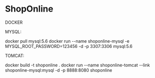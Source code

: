 # ShopOnline

DOCKER

MYSQL:  

docker pull mysql:5.6
docker run --name shoponline-mysql -e MYSQL_ROOT_PASSWORD=123456 -d -p 3307:3306 mysql:5.6


TOMCAT: 

docker build -t shoponline .
docker run --name shoponline-tomcat --link shoponline-mysql:mysql -d -p 8888:8080 shoponline

